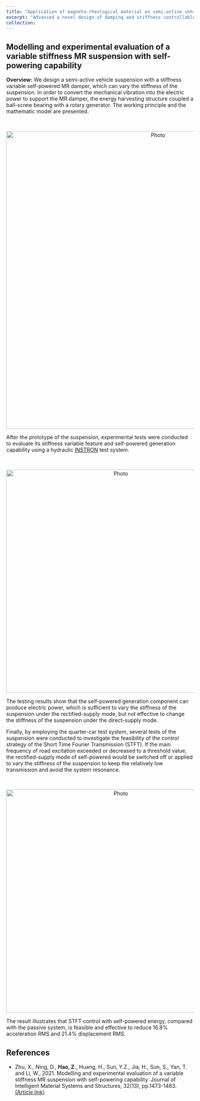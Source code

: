```yaml
---
title: "Application of magneto-rheological material on semi-active vehicle suspension "
excerpt: "Advanced a novel design of damping and stiffness controllable semi-active suspension, which outperform passive system in both theoretical analysis and experimental evaluation significantly. <br> <img src='https://zhuonan-hao.github.io/Homepage/images/MRDamper.jpg'>  <img src='https://zhuonan-hao.github.io/Homepage/images/mrf.gif'>"
collection: 
---
```


## Modelling and experimental evaluation of a variable stiffness MR suspension with self-powering capability

**Overview:** We design a semi-active vehicle suspension with a stiffness variable self-powered MR damper, which can vary the stiffness of the suspension. In order to convert the mechanical vibration into the electric power to support the MR damper, the energy harvesting structure coupled a ball-screw bearing with a rotary generator. The working principle and the mathematic model are presented. 

<br>	
<p align="center">	
  <img src="https://zhuonan-hao.github.io/Homepage/files/suspension.jpg?raw=true" alt="Photo" style="width:800px;"/>	
</p>

After the prototype of the suspension, experimental tests were conducted to evaluate its stiffness variable feature and self-powered generation capability using a hydraulic [INSTRON](https://www.instron.us/products/testing-systems) test system.  

<br>	
<p align="center">	
  <img src="https://zhuonan-hao.github.io/Homepage/files/test1.png?raw=true" alt="Photo" style="width:600px;"/>	
</p>

The testing results show that the self-powered generation component can produce electric power, which is sufficient to vary the stiffness of the suspension under the rectified-supply mode, but not effective to change the stiffness of the suspension under the direct-supply mode.

Finally, by employing the quarter-car test system, several tests of the suspension were conducted to investigate the feasibility of the control strategy of the Short Time Fourier Transmission (STFT). If the main frequency of road excitation exceeded or decreased to a threshold value, the rectified-supply mode of self-powered would be switched off or applied to vary the stiffness of the suspension to keep the relatively low transmission and avoid the system resonance. 

<br>	
<p align="center">	
  <img src="https://zhuonan-hao.github.io/Homepage/files/test2.png?raw=true" alt="Photo" style="width:600px;"/>	
</p>

The result illustrates that STFT control with self-powered energy, compared with the passive system, is feasible and effective to reduce 16.8% acceleration RMS and 21.4% displacement RMS.

## References

* Zhu, X., Ning, D., **Hao, Z.**, Huang, H., Sun, Y.Z., Jia, H., Sun, S., Yan, T. and Li, W., 2021. Modelling and experimental evaluation of a variable stiffness MR suspension with self-powering capability. Journal of Intelligent Material Systems and Structures, 32(13), pp.1473-1483. [(Article link)](https://journals.sagepub.com/doi/abs/10.1177/1045389X20986994)
